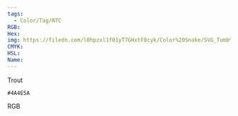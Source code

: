 ```yaml
---
tags:
  - Color/Tag/NTC
RGB:
Hex:
img: https://filedn.com/l0hpzxl1f01yT7GHxtF8cyk/Color%20Snake/SVG_Tumb%20Mass%20No%20Name/4A4E5A.svg
CMYK:
HSL:
Name:
---
```

Trout
```palette
#4A4E5A
```
RGB
